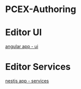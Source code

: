 # PCEX-Authoring

# Editor UI
[angular app - ui](./editor-ui/README.md)

# Editor Services 
[nestjs app - services](./editor-services/README.md)
